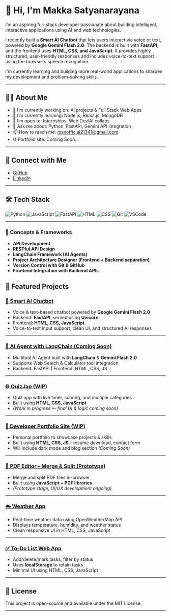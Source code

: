 
# 👋 Hi, I'm Makka Satyanarayana

I’m an aspiring full-stack developer passionate about building intelligent, interactive applications using AI and web technologies.

I recently built a **Smart AI Chatbot** that lets users interact via voice or text, powered by **Google Gemini Flash 2.0**. The backend is built with **FastAPI**, and the frontend uses **HTML, CSS, and JavaScript**. It provides highly structured, user-friendly responses and includes voice-to-text support using the browser’s speech recognition.

I'm currently learning and building more real-world applications to sharpen my development and problem-solving skills.

---

## 🧑‍💻 About Me

- 🔭 I’m currently working on: AI projects & Full Stack Web Apps  
- 🌱 I’m currently learning: Node.js, React.js, MongoDB  
- 🤝 I’m open to: Internships, Web Dev/AI collabs  
- 💬 Ask me about: Python, FastAPI, Gemini API integration  
- 📫 How to reach me: msnofficial21341@gmail.com  
- 🌐 Portfolio site: Coming Soon...

---

## 🔗 Connect with Me

- [GitHub](https://github.com/msn123-satya)
- [LinkedIn](https://www.linkedin.com/in/YOUR_LINKEDIN_LINK)

---

## 🛠️ Tech Stack

![Python](https://img.shields.io/badge/-Python-3776AB?style=flat&logo=python&logoColor=white)
![JavaScript](https://img.shields.io/badge/-JavaScript-F7DF1E?style=flat&logo=javascript&logoColor=black)
![FastAPI](https://img.shields.io/badge/-FastAPI-009688?style=flat&logo=fastapi&logoColor=white)
![HTML](https://img.shields.io/badge/-HTML5-E34F26?style=flat&logo=html5&logoColor=white)
![CSS](https://img.shields.io/badge/-CSS3-1572B6?style=flat&logo=css3&logoColor=white)
![Git](https://img.shields.io/badge/-Git-F05032?style=flat&logo=git&logoColor=white)
![VSCode](https://img.shields.io/badge/-VS%20Code-007ACC?style=flat&logo=visual-studio-code&logoColor=white)

---
### 🧠 Concepts & Frameworks
- **API Development**
- **RESTful API Design**
- **LangChain Framework (AI Agents)**
- **Project Architecture Designer (Frontend + Backend separation)**
- **Version Control with Git & GitHub**
- **Frontend Integration with Backend APIs**

## 🚀 Featured Projects

### [🤖 Smart AI Chatbot](https://github.com/msn123-satya/msn-chat-bot)
- Voice & text-based chatbot powered by **Google Gemini Flash 2.0**
- Backend: **FastAPI**, served using **Uvicorn**
- Frontend: **HTML, CSS, JavaScript**
- Voice-to-text input support, clean UI, and structured AI responses

---

### [🧠 AI Agent with LangChain (Coming Soon)](https://github.com/msn123-satya/ai-agent-langchain) 
- Multitool AI Agent built with **LangChain** & **Gemini Flash 2.0**
- Supports Web Search & Calculator tool integration
- Backend: FastAPI | Frontend: HTML, CSS, JS

---

### [🌐 QuizJap (WIP)](https://github.com/msn123-satya/quizjap)
- Quiz app with live timer, scoring, and multiple categories
- Built using **HTML, CSS, JavaScript**
- *(Work in progress — final UI & logic coming soon)*

---

### [🌟 Developer Portfolio Site (WIP)](https://github.com/msn123-satya/portfolio-site)
- Personal portfolio to showcase projects & skills
- Built using **HTML, CSS, JS** – resume download, contact form
- Will include dark mode and blog section *(Coming Soon)*

---

### [📄 PDF Editor – Merge & Split (Prototype)](https://github.com/msn123-satya/pdf-merge-split)
- Merge and split PDF files in-browser
- Built using **JavaScript + PDF libraries**
- *(Prototype stage, UI/UX development ongoing)*

---

### [☁️ Weather App](https://github.com/msn123-satya/weather-app)
- Real-time weather data using OpenWeatherMap API
- Displays temperature, humidity, and weather status
- Clean responsive UI in HTML, CSS, JavaScript

---

### [✅ To-Do List Web App](https://github.com/msn123-satya/todo-list)
- Add/delete/mark tasks, filter by status
- Uses **localStorage** to retain tasks
- Minimal UI using HTML, CSS, JavaScript

---


## 📜 License

This project is open-source and available under the MIT License.

---

